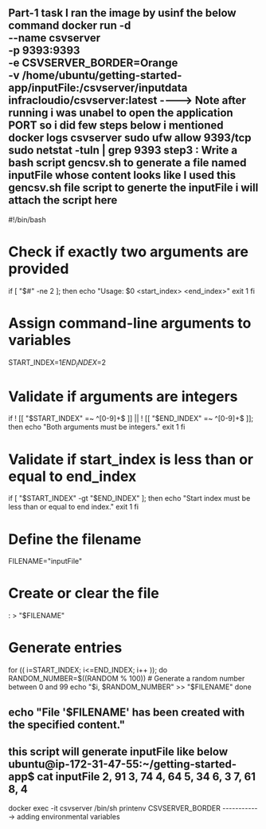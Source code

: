 Part-1 task
I ran the image by usinf the below command
docker run -d \
    --name csvserver \
    -p 9393:9393 \
    -e CSVSERVER_BORDER=Orange \
    -v /home/ubuntu/getting-started-app/inputFile:/csvserver/inputdata \
    infracloudio/csvserver:latest
----> Note after running i was unabel to open the application PORT so i did few steps below i mentioned
docker logs csvserver
sudo ufw allow 9393/tcp
sudo netstat -tuln | grep 9393
step3 : Write a bash script gencsv.sh to generate a file named inputFile whose content looks like
I used this gencsv.sh file script to generte the inputFile i will attach the script here
--------------------------------------------------------------------------------------------------------
#!/bin/bash

# Check if exactly two arguments are provided
if [ "$#" -ne 2 ]; then
    echo "Usage: $0 <start_index> <end_index>"
    exit 1
fi

# Assign command-line arguments to variables
START_INDEX=$1
END_INDEX=$2

# Validate if arguments are integers
if ! [[ "$START_INDEX" =~ ^[0-9]+$ ]] || ! [[ "$END_INDEX" =~ ^[0-9]+$ ]]; then
    echo "Both arguments must be integers."
    exit 1
fi

# Validate if start_index is less than or equal to end_index
if [ "$START_INDEX" -gt "$END_INDEX" ]; then
    echo "Start index must be less than or equal to end index."
    exit 1
fi

# Define the filename
FILENAME="inputFile"

# Create or clear the file
: > "$FILENAME"

# Generate entries
for (( i=START_INDEX; i<=END_INDEX; i++ )); do
    RANDOM_NUMBER=$((RANDOM % 100))  # Generate a random number between 0 and 99
    echo "$i, $RANDOM_NUMBER" >> "$FILENAME"
done

echo "File '$FILENAME' has been created with the specified content."
--------------------------------------------------------------------------------------------------------
this script will generate inputFile like below
ubuntu@ip-172-31-47-55:~/getting-started-app$ cat inputFile
2, 91
3, 74
4, 64
5, 34
6, 3
7, 61
8, 4
-------------------------------------------------------------------------------------------

docker exec -it csvserver /bin/sh
printenv CSVSERVER_BORDER ------------> adding environmental variables
 








